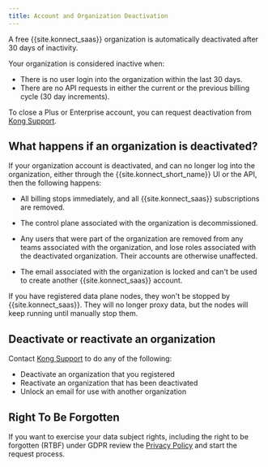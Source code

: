 ```yaml
---
title: Account and Organization Deactivation
---
```


A free {{site.konnect_saas}} organization is automatically deactivated after 30
days of inactivity.

Your organization is considered inactive when:
* There is no user login into the organization within the last 30 days.
* There are no API requests in either the current or the previous billing cycle
(30 day increments).

To close a Plus or Enterprise account, you can
request deactivation from [Kong Support](https://support.konghq.com/).

## What happens if an organization is deactivated?

If your organization account is deactivated, and can no longer log into the
organization, either through the {{site.konnect_short_name}} UI or the API, then the following happens:

* All billing stops immediately, and all {{site.konnect_saas}} subscriptions
are removed.

* The control plane associated with the organization is decommissioned.

* Any users that were part of the organization are removed from any teams
associated with the organization, and lose roles associated with the deactivated organization.
Their accounts are otherwise unaffected.

* The email associated with the organization is locked and can't be used to
create another {{site.konnect_saas}} account.

If you have registered data plane nodes, they won't be
stopped by {{site.konnect_saas}}. They will no longer proxy data, but the
nodes will keep running until manually stop them.

## Deactivate or reactivate an organization

Contact [Kong Support](https://support.konghq.com/) to do any of the following:
* Deactivate an organization that you registered
* Reactivate an organization that has been deactivated
* Unlock an email for use with another organization


## Right To Be Forgotten

If you want to exercise your data subject rights, including the right to be forgotten (RTBF) under GDPR review the [Privacy Policy](https://konghq.com/privacy) and start the request process.